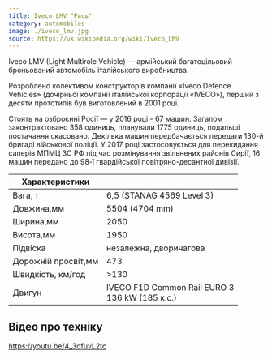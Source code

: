 ```yaml
---
title: Iveco LMV "Рись"
category: automobiles
image: ./iveco_lmv.jpg
source: https://uk.wikipedia.org/wiki/Iveco_LMV
---
```


Iveco LMV (Light Multirole Vehicle) — армійський багатоцільовий броньований автомобіль італійського виробництва.

Розроблено колективом конструкторів компанії «Iveco Defence Vehicles» (дочірньої компанії італійської корпорації «IVECO»), перший з десяти прототипів був виготовлений в 2001 році.

Стоять на озброєнні Росії — у 2016 році - 67 машин. Загалом законтрактовано 358 одиниць, планували 1775 одиниць, подальші постачання скасовано. Декілька машин передбачається передати 130-й бригаді військової поліції. У 2017 році застосовується для перекидання саперів МПМЦ ЗС РФ під час розмінування звільнених районів Сирії, 16 машин передано до 98-ї гвардійської повітряно-десантної дивізії.

| Характеристики      |                                                     |
| ------------------- | --------------------------------------------------- |
| Вага, т             | 6,5 (STANAG 4569 Level 3)                           |
| Довжина,мм          | 5504 (4704 mm)                                      |
| Ширина,мм           | 2050                                                |
| Висота,мм           | 1950                                                |
| Підвіска            | незалежна, дворичагова                              |
| Дорожній просвіт,мм | 473                                                 |
| Швидкість, км/год   | >130                                                |
| Двигун              | IVECO F1D Common Rail EURO 3 <br/>136 kW (185 к.с.) |

## Відео про техніку

https://youtu.be/4_3dfuvL2tc